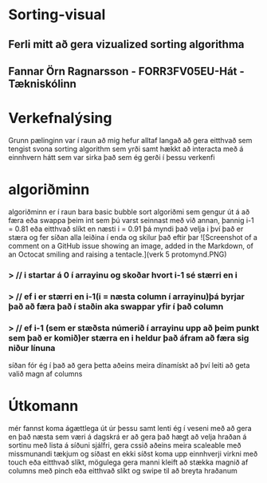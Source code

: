 # Sorting-visual
## Ferli mitt að gera vizualized sorting algorithma
## Fannar Örn Ragnarsson - FORR3FV05EU-Hát - Tækniskólinn
# Verkefnalýsing
Grunn pælinginn var í raun að mig hefur alltaf langað að gera eitthvað sem tengist svona sorting algorithm sem yrði samt hækkt að interacta með á einnhvern hátt
sem var sirka það sem ég gerði í þessu verkenfi
# algoriðminn
algoriðminn er í raun bara basic bubble sort algoriðmi sem gengur út á að færa eða swappa þeim int sem þú varst seinnast með við annan, þannig i-1 = 0.81 eða eitthvað slíkt en næsti i = 0.91 þá myndi það velja i því það er stæra og fer síðan alla leiðina í enda og skilur það eftir þar 
![Screenshot of a comment on a GitHub issue showing an image, added in the Markdown, of an Octocat smiling and raising a tentacle.](verk 5 protomynd.PNG)
### > // i startar á 0  í arrayinu og skoðar hvort i-1 sé stærri en i
### > // ef i er stærri en i-1(i = næsta column í arrayinu)þá byrjar það að færa það í staðin aka swappar yfir í það column
### > // ef i-1 (sem er stæðsta númerið í arrayinu upp að þeim punkt sem það er komið)er stærra en i heldur það áfram að færa sig niður línuna
síðan fór ég í það að gera þetta aðeins meira dínamískt að því leiti að geta valið magn af columns
# Útkomann
mér fannst koma ágættlega út úr þessu samt lenti ég í veseni með að gera  en það næsta sem væri á dagskrá er að gera það hægt að velja hraðan á sortinu með lista á síðuni sjálfri, gera cssið aðeins meira scaleable með missmunandi tækjum og síðast en ekki síðst koma upp einnhverji virkni með touch eða eitthvað slíkt, mögulega gera manni kleift að stækka magnið af columns með pinch eða eitthvað slíkt og swipe til að breyta hraðanum
